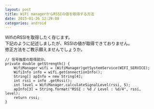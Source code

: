 ```yaml
---
layout: post
title: WiFi managerからRSSIの値を取得する方法
date: 2015-01-26 12:29:08
categories: android
---
```

<p>WifiのRSSIを取得したく存じます。<br>
下記のように記述しましたが、RSSIの値が取得できておりません。<br>
修正方法をご教示願えませんでしょうか。</p>

<pre><code>// 信号強度の取得部分。
private double getStrength() {
    WifiManager wifi = (WifiManager)getSystemService(WIFI_SERVICE);
    WifiInfo info = wifi.getConnectionInfo();
    String[] apInfo = new String[4];
    int rssi = info .getRssi();
    int level = WifiManager.calculateSignalLevel(rssi, 5);
    apInfo[3] = String.format("RSSI : %d / Level : %d/4", rssi, level);
    return rssi;
}
</code></pre>
